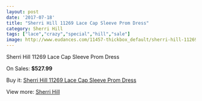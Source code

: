 ```yaml
---
layout: post
date: '2017-07-18'
title: "Sherri Hill 11269 Lace Cap Sleeve Prom Dress"
category: Sherri Hill
tags: ["lace","crazy","special","hill","sale"]
image: http://www.eudances.com/11457-thickbox_default/sherri-hill-11269-lace-cap-sleeve-prom-dress.jpg
---
```

Sherri Hill 11269 Lace Cap Sleeve Prom Dress

On Sales: **$527.99**
<a href="https://www.eudances.com/en/sherri-hill/3637-sherri-hill-11269-lace-cap-sleeve-prom-dress.html"><amp-img layout="responsive" width="600" height="600" src="//www.eudances.com/11457-thickbox_default/sherri-hill-11269-lace-cap-sleeve-prom-dress.jpg" alt="Sherri Hill 11269 Lace Cap Sleeve Prom Dress 0" /></a>
<a href="https://www.eudances.com/en/sherri-hill/3637-sherri-hill-11269-lace-cap-sleeve-prom-dress.html"><amp-img layout="responsive" width="600" height="600" src="//www.eudances.com/11459-thickbox_default/sherri-hill-11269-lace-cap-sleeve-prom-dress.jpg" alt="Sherri Hill 11269 Lace Cap Sleeve Prom Dress 1" /></a>
<a href="https://www.eudances.com/en/sherri-hill/3637-sherri-hill-11269-lace-cap-sleeve-prom-dress.html"><amp-img layout="responsive" width="600" height="600" src="//www.eudances.com/11458-thickbox_default/sherri-hill-11269-lace-cap-sleeve-prom-dress.jpg" alt="Sherri Hill 11269 Lace Cap Sleeve Prom Dress 2" /></a>

Buy it: [Sherri Hill 11269 Lace Cap Sleeve Prom Dress](https://www.eudances.com/en/sherri-hill/3637-sherri-hill-11269-lace-cap-sleeve-prom-dress.html "Sherri Hill 11269 Lace Cap Sleeve Prom Dress")

View more: [Sherri Hill](https://www.eudances.com/en/80-Sherri-Hill "Sherri Hill")
